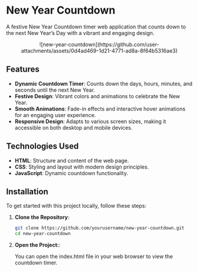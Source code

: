 # New Year Countdown

A festive New Year Countdown timer web application that counts down to the next New Year’s Day with a vibrant and engaging design.

<div align="center">![new-year-countdown](https://github.com/user-attachments/assets/0d4ad469-1d21-4771-ad8a-8f64b5316ae3)</div>

## Features

- **Dynamic Countdown Timer**: Counts down the days, hours, minutes, and seconds until the next New Year.
- **Festive Design**: Vibrant colors and animations to celebrate the New Year.
- **Smooth Animations**: Fade-in effects and interactive hover animations for an engaging user experience.
- **Responsive Design**: Adapts to various screen sizes, making it accessible on both desktop and mobile devices.

## Technologies Used

- **HTML**: Structure and content of the web page.
- **CSS**: Styling and layout with modern design principles.
- **JavaScript**: Dynamic countdown functionality.

## Installation

To get started with this project locally, follow these steps:

1. **Clone the Repository**:

   ```bash
   git clone https://github.com/yourusername/new-year-countdown.git
   cd new-year-countdown

2. **Open the Project:**:

   You can open the index.html file in your web browser to view the countdown timer. 
